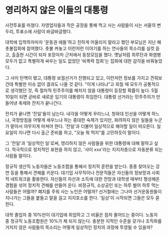 # 영리하지 않은 이들의 대통령 #

사전투표를 마쳤다. 자영업자들과 작은 공장을 통해 먹고 사는 사람들이 사는 서울의 변두리, 투표소에 사람이 바글바글했다.

대학에 입학하자마자 '운동권 애들'하고 친하게 어울리지 말라고 했던 부모님은 지난 해 촛불집회에 참여했다. 촛불 켜놓고 이런저런 이야기를 하는 연사들의 목소리를 실컷 듣고, 출출한 시간이 되자 포장마차 근처에서 동창모임을 했다. 옛날처럼 최루탄과 화염병 모두가 없고 특별하게 싸우는 일도 없었던 '비폭력 집회'는 집회에 대한 감각을 바꿔놓았다.

그 사이 탄핵이 됐고, 대통령 보궐선거가 진행되고 있고, 이런저런 정보를 가지고 견줘보건데 특별한 이슈 없이 결과도 나올 것 같다. "이게 나라냐"고 외칠 때 모두가 공통적으로 생각했던 것, 즉 절차적 민주주의를 해치지 않을 대통령이 등장할 확률이 높다. 5월 10일이 되면 곧바로 새로운 임기의 대통령이 취임한다. 대통령 선거라는 민주주의가 만들어낸 축제와 잔치가 끝나간다.

잔치가 끝나면 '잔일'들이 남는다. 내각을 어떻게 꾸리느냐, 청와대 인선을 어떻게 하느냐, 국정방침을 어떻게 세우느냐 하는 중대한 숙제가 있지만, 화려하지 않은 일들을 누군가 맡아서 야무지게 마쳐야 한다. '잔일'과 더불어 일상적으로 해야할 일이 떠오른다. 일요일이 지나면 다시 출근 준비를 하고, "오늘 뭐 먹지"를 고민하듯이 말이다.

그 '잔일'과 '일상적인 일'로써, 영리하지 않은 사람들을 위한 대통령에 대해 말하고 싶다. 적극적으로 정치적인 표현을 하지 않고, '샤이 xxx'라는 지지자층으로 자동분류 되는 사람들 말이다. 

정규직 생산직 노동자들은 노동조합을 통해서 정치적 훈련을 받는다. 종종 찾아오는 강연 등을 통해서 견해를 키운다. 대기업 사무직이나 전문직들은 자신들의 정보망과 사회적 네트워크을 활용한다. 자신들의 자산과 소득에 대한 전망과 대학생 때부터 형성해온 경험을 섞어 정치적 견해를 만들어 온다. 비정규직, 소상공인 또는 하루 벌어 하루 먹는 사람들은 어떨까? 폐지를 주워 사는 노인은 어떨까? 선거철에는 그나마 선거운동원들이 지나가는 그들을 붙들고 말을 걸고 지지호소를 한다. '일상'이 시작되면 그들은 모두 묻힌다. 

대학 졸업자 중 10%만이 대기업에 취업하고 그 비율은 점차 줄어드는 중이다. 노동자 중 정규직 노동조합원은 10%가 채 되지 않는다. 충분한 지적인 수준을 갖거나 조직화를 거치지 않은 사람들의 목소리는 어떻게 일상적인 정치의 과정에 투영될 수 있을까? 